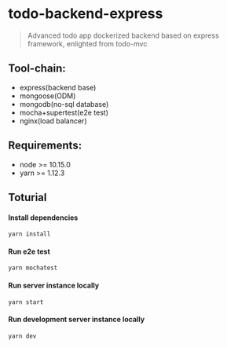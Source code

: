 # todo-backend-express
> Advanced todo app dockerized backend based on express framework, enlighted from todo-mvc

## Tool-chain:
+ express(backend base)
+ mongoose(ODM)
+ mongodb(no-sql database)
+ mocha+supertest(e2e test)
+ nginx(load balancer)

## Requirements:
+ node >= 10.15.0
+ yarn >= 1.12.3

## Toturial
#### Install dependencies
```angular2html
yarn install
```
#### Run e2e test
```angular2html
yarn mochatest
```
#### Run server instance locally
```angular2html
yarn start
```

#### Run development server instance locally
```angular2html
yarn dev
```